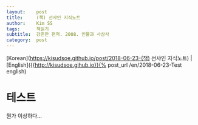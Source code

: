 ```yaml
---
layout:    post
title:     (책) 선샤인 지식노트
author:    Kim SS
tags: 	   책읽기
subtitle:  강준만 편저. 2008. 인물과 사상사
category:  post
---
```




[Korean](https://kisudsoe.github.io/post/2018-06-23-(책) 선샤인 지식노트) | [English]({{http://kisudsoe.gihub.io}}{% post_url /en/2018-06-23-Test english)

# 테스트

뭔가 이상하다...